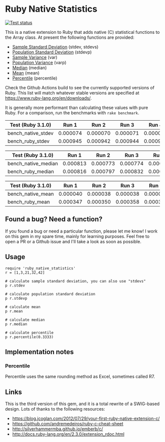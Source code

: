 # Ruby Native Statistics

[![Test status](https://github.com/corybuecker/ruby-native-statistics/workflows/Test%20suite/badge.svg)](https://github.com/corybuecker/ruby-native-statistics/actions)

This is a native extension to Ruby that adds native (C) statistical functions to the Array class. At present the following functions are provided:

- [Sample Standard Deviation](https://en.wikipedia.org/wiki/Standard_deviation#Corrected_sample_standard_deviation) (stdev, stdevs)
- [Population Standard Deviation](https://en.wikipedia.org/wiki/Standard_deviation#Uncorrected_sample_standard_deviation) (stdevp)
- [Sample Variance](https://en.wikipedia.org/wiki/Variance#Population_variance_and_sample_variance) (var)
- [Population Variance](https://en.wikipedia.org/wiki/Variance#Population_variance_and_sample_variance) (varp)
- [Median](https://en.wikipedia.org/wiki/Median) (median)
- [Mean](https://en.wikipedia.org/wiki/Arithmetic_mean) (mean)
- [Percentile](https://en.wikipedia.org/wiki/Quantile) (percentile)

Check the Github Actions build to see the currently supported versions of Ruby. This list will match whatever stable versions are specified at https://www.ruby-lang.org/en/downloads/.

It is generally more performant than calculating these values with pure Ruby. For a comparison, run the benchmarks with `rake benchmark`.

| Test (Ruby 3.1.0)  | Run 1    | Run 2    | Run 3    | Run 4    | Run 5    |
| ------------------ | -------- | -------- | -------- | -------- | -------- |
| bench_native_stdev | 0.000074 | 0.000070 | 0.000071 | 0.000070 | 0.000068 |
| bench_ruby_stdev   | 0.000945 | 0.000942 | 0.000944 | 0.000941 | 0.000969 |

| Test (Ruby 3.1.0)   | Run 1    | Run 2    | Run 3    | Run 4    | Run 5    |
| ------------------- | -------- | -------- | -------- | -------- | -------- |
| bench_native_median | 0.000813 | 0.000773 | 0.000774 | 0.000776 | 0.000773 |
| bench_ruby_median   | 0.000816 | 0.000797 | 0.000832 | 0.000797 | 0.000799 |

| Test (Ruby 3.1.0) | Run 1    | Run 2    | Run 3    | Run 4    | Run 5    |
| ----------------- | -------- | -------- | -------- | -------- | -------- |
| bench_native_mean | 0.000040 | 0.000038 | 0.000038 | 0.000037 | 0.000037 |
| bench_ruby_mean   | 0.000347 | 0.000350 | 0.000358 | 0.000349 | 0.000347 |

## Found a bug? Need a function?

If you found a bug or need a particular function, please let me know! I work on this gem in my spare time, mainly for learning purposes. Feel free to open a PR or a Github issue and I'll take a look as soon as possible.

## Usage

    require 'ruby_native_statistics'
    r = [1,3,21,32,42]

    # calculate sample standard deviation, you can also use "stdevs"
    p r.stdev

    # calculate population standard deviation
    p r.stdevp

    # calculate mean
    p r.mean

    # calculate median
    p r.median

    # calculate percentile
    p r.percentile(0.3333)

## Implementation notes

### Percentile

Percentile uses the same rounding method as Excel, sometimes called R7.

## Links

This is the third version of this gem, and it is a total rewrite of a SWIG-based design. Lots of thanks to the following resources:

- https://blog.jcoglan.com/2012/07/29/your-first-ruby-native-extension-c/
- https://github.com/andremedeiros/ruby-c-cheat-sheet
- http://silverhammermba.github.io/emberb/c/
- http://docs.ruby-lang.org/en/2.3.0/extension_rdoc.html
